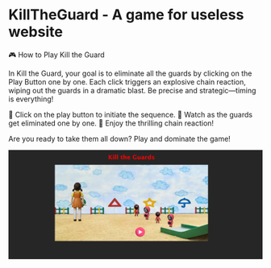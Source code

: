 
# KillTheGuard - A game for useless website
🎮 How to Play Kill the Guard

In Kill the Guard, your goal is to eliminate all the guards by clicking on the Play Button one by one. Each click triggers an explosive chain reaction, wiping out the guards in a dramatic blast. Be precise and strategic—timing is everything!

🔹 Click on the play button to initiate the sequence. 
🔹 Watch as the guards get eliminated one by one. 
🔹 Enjoy the thrilling chain reaction! 

Are you ready to take them all down? Play and dominate the game!

![Kill The Guard](https://github.com/Isha003-hub/KillTheGuard/blob/main/Screenshot%202025-03-25%20231713.png)




